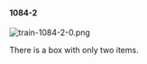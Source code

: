 #### 1084-2
![train-1084-2-0.png](https://github.com/lil-lab/nlvr/raw/master/nlvr/train/images/43/train-1084-2-0.png "train-1084-2-0.png")

There is a box with only two items.